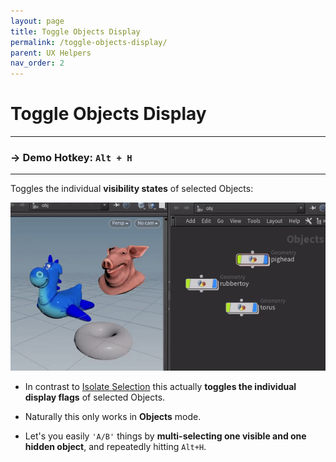 ```yaml
---
layout: page
title: Toggle Objects Display
permalink: /toggle-objects-display/
parent: UX Helpers
nav_order: 2
---
```

<link rel="stylesheet" href="../assets/css/style.css">

# Toggle Objects Display

---
### → Demo Hotkey:  `Alt + H`

---
Toggles the individual **visibility states** of selected Objects:

![isolate-selection](../assets/images/toggle-visibility.gif)

- In contrast to [Isolate Selection](../isolate-selection/) this actually **toggles the individual display flags** of selected Objects.

- Naturally this only works in **Objects** mode.

- Let's you easily `'A/B'` things by **multi-selecting one visible and one hidden object**, and repeatedly hitting `Alt+H`.

